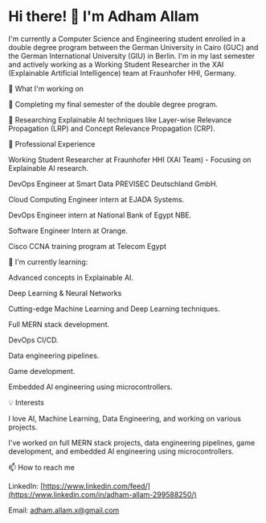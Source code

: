 # Hi there! 👋 I'm Adham Allam

I'm currently a Computer Science and Engineering student enrolled in a double degree program between the German University in Cairo (GUC) and the German International University (GIU) in Berlin. I'm in my last semester and actively working as a Working Student Researcher in the XAI (Explainable Artificial Intelligence) team at Fraunhofer HHI, Germany.

🌟 What I'm working on

📖 Completing my final semester of the double degree program.

🧠 Researching Explainable AI techniques like Layer-wise Relevance Propagation (LRP) and Concept Relevance Propagation (CRP).


💼 Professional Experience

Working Student Researcher at Fraunhofer HHI (XAI Team) - Focusing on Explainable AI research.

DevOps Engineer at Smart Data PREVISEC Deutschland GmbH.

Cloud Computing Engineer intern at EJADA Systems.

DevOps Engineer intern at National Bank of Egypt NBE.

Software Engineer Intern at Orange.

Cisco CCNA training program at Telecom Egypt 

🌱 I'm currently learning:

Advanced concepts in Explainable AI.

Deep Learning & Neural Networks 

Cutting-edge Machine Learning and Deep Learning techniques.

Full MERN stack development.

DevOps CI/CD.

Data engineering pipelines.

Game development.

Embedded AI engineering using microcontrollers.

💡 Interests

I love AI, Machine Learning, Data Engineering, and working on various projects.

I've worked on full MERN stack projects, data engineering pipelines, game development, and embedded AI engineering using microcontrollers.

📫 How to reach me

LinkedIn: [https://www.linkedin.com/feed/](https://www.linkedin.com/in/adham-allam-299588250/)

Email: adham.allam.x@gmail.com

